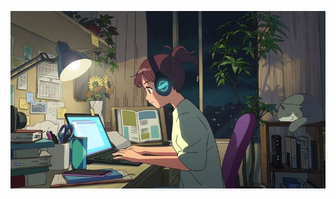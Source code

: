 <script src="https://lifeofdiscipline.com/notion/habit/cm5bfm2h90000mq0cr0zsb1gf?darkTheme=0&key=cm5bfm9ab00000cmqd1mrd50y"></script>

![](https://github.com/analauracoan/building-games/blob/main/_%20(8).jpeg)
